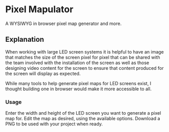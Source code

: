# Pixel Mapulator

A WYSIWYG in browser pixel map generator and more.

## Explanation

When working with large LED screen systems it is helpful to have an image that matches the size of the screen pixel for pixel that can be shared with the team involved with the installation of the screen as well as those designing video content for the screen to ensure that content produced for the screen will display as expected.

While many tools to help generate pixel maps for LED screens exist, I thought building one in browser would make it more accessible to all.

### Usage

Enter the width and height of the LED screen you want to generate a pixel map for. 
Edit the map as desired, using the available options.
Download a PNG to be used with your project when ready. 
